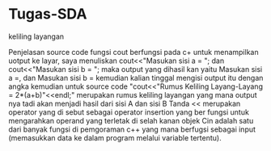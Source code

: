 # Tugas-SDA
keliling layangan

Penjelasan source code
fungsi cout berfungsi pada c+ untuk menampilkan uotput ke layar, saya menuliskan  cout<<"Masukan sisi a = "; dan  cout<<"Masukan sisi b = "; maka output yang dihasil kan yaitu Masukan sisi a =, dan Masukan sisi b = kemudian kalian tinggal mengisi output itu dengan angka 
kemudian untuk source code  "cout<<"Rumus Keliling Layang-Layang = 2*(a+b)"<<endl;" merupakan rumus keliling layangan yang mana output nya tadi akan menjadi hasil dari sisi A dan sisi B 
Tanda << merupakan operator yang di sebut sebagai operator insertion yang ber fungsi untuk mengarahkan operand yang terletak di selah kanan objek
Cin adalah satu dari banyak fungsi di pemgoraman c++ yang mana berfugsi sebagai input (memasukkan data ke dalam program melalui variable tertentu).
